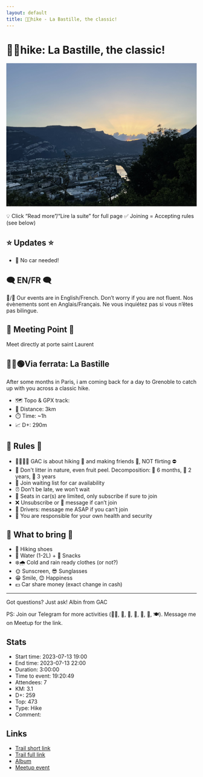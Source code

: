 ```yaml
---
layout: default
title: 🥾💚hike - La Bastille, the classic!
---
```


# 🥾💚hike: La Bastille, the classic!

![2023-07-13](../img/orig/2023-07-13.jpg)

💡 Click “Read more”/“Lire la suite” for full page ✅ Joining = Accepting rules (see below)

##  ⭐ Updates ⭐ 

* 📅 No car needed!

##  🗨️ EN/FR 🗨️ 
🦅/🐓 Our events are in English/French. Don’t worry if you are not fluent. Nos évènements sont en Anglais/Français. Ne vous inquiétez pas si vous n’êtes pas bilingue.

## 📍 Meeting Point 📍
Meet directly at porte saint Laurent

##  🧗‍♂️🟢Via ferrata: La Bastille 

After some months in Paris, i am coming back for a day to Grenoble to catch up with you across a classic hike.

* 🗺️ Topo & GPX track:
* 📏 Distance: 3km
* ⏱️ Time: \~1h
* 📈 D+: 290m

##  📜 Rules 📜 

* 🚶‍♀️🚶‍♂️ GAC is about hiking 🥾 and making friends 🤗, NOT flirting ⛔
* 🚮 Don't litter in nature, even fruit peel. Decomposition: 🍊 6 months, 🍌 2 years, 🥚 3 years
* 🚗 Join waiting list for car availability
* ⏰ Don’t be late, we won’t wait
* 💺 Seats in car(s) are limited, only subscribe if sure to join
* ❌ Unsubscribe or 💬 message if can’t join
* 🚗 Drivers: message me ASAP if you can’t join
* 💟 You are responsible for your own health and security

##  🎒 What to bring 🎒 

* 🥾 Hiking shoes
* 🧃 Water (1-2L) + 🍫 Snacks
* ❄️🌧️ Cold and rain ready clothes (or not?)
* 🌞 Sunscreen, 😎 Sunglasses
* 😁 Smile, 😊 Happiness
* 💵 Car share money (exact change in cash)

***

Got questions? Just ask!
Albin from GAC

PS: Join our Telegram for more activities (🧗‍♀️, 🏓, 🎳, 🎲, 🎥, 🎵, 🍽️). Message me on Meetup for the link.

## Stats

- Start time: 2023-07-13 19:00
- End time: 2023-07-13 22:00
- Duration: 3:00:00
- Time to event: 19:20:49
- Attendees: 7
- KM: 3.1
- D+: 259
- Top: 473
- Type: Hike
- Comment: 

## Links

- [Trail short link](https://s.42l.fr/w8oZa_mI)
- [Trail full link]()
- [Album](https://binnette.github.io/GacImg2023/)
- [Meetup event](https://www.meetup.com/grenoble-adventure-club-english-french/events/294769523/)
